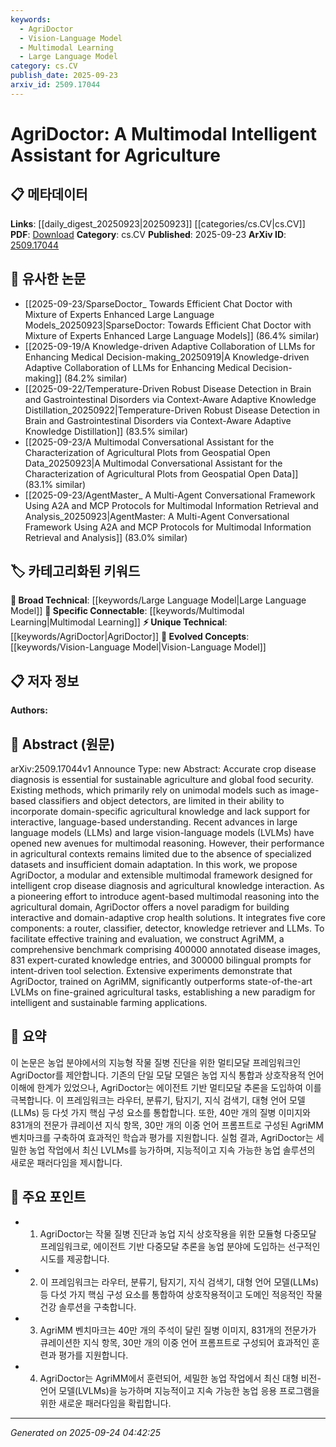 ```yaml
---
keywords:
  - AgriDoctor
  - Vision-Language Model
  - Multimodal Learning
  - Large Language Model
category: cs.CV
publish_date: 2025-09-23
arxiv_id: 2509.17044
---
```


<!-- KEYWORD_LINKING_METADATA:
{
  "processed_timestamp": "2025-09-24T04:42:25.728646",
  "vocabulary_version": "1.0",
  "selected_keywords": [
    "AgriDoctor",
    "Vision-Language Model",
    "Multimodal Learning",
    "Large Language Model"
  ],
  "rejected_keywords": [],
  "similarity_scores": {
    "AgriDoctor": 0.8,
    "Vision-Language Model": 0.85,
    "Multimodal Learning": 0.82,
    "Large Language Model": 0.8
  },
  "extraction_method": "AI_prompt_based",
  "budget_applied": true,
  "candidates_json": {
    "candidates": [
      {
        "surface": "AgriDoctor",
        "canonical": "AgriDoctor",
        "aliases": [
          "Intelligent Crop Disease Diagnosis",
          "Agricultural Knowledge Interaction"
        ],
        "category": "unique_technical",
        "rationale": "AgriDoctor represents a novel framework specifically designed for multimodal reasoning in agriculture, offering unique insights into intelligent farming solutions.",
        "novelty_score": 0.85,
        "connectivity_score": 0.65,
        "specificity_score": 0.9,
        "link_intent_score": 0.8
      },
      {
        "surface": "Large Vision-Language Models",
        "canonical": "Vision-Language Model",
        "aliases": [
          "LVLMs"
        ],
        "category": "evolved_concepts",
        "rationale": "Vision-Language Models are crucial for linking advancements in multimodal learning and their application in agriculture.",
        "novelty_score": 0.7,
        "connectivity_score": 0.88,
        "specificity_score": 0.82,
        "link_intent_score": 0.85
      },
      {
        "surface": "Multimodal Framework",
        "canonical": "Multimodal Learning",
        "aliases": [
          "Multimodal Reasoning"
        ],
        "category": "specific_connectable",
        "rationale": "Multimodal Learning is a key concept for integrating various data types, enhancing the connectivity of agricultural intelligence systems.",
        "novelty_score": 0.65,
        "connectivity_score": 0.9,
        "specificity_score": 0.78,
        "link_intent_score": 0.82
      },
      {
        "surface": "Large Language Models",
        "canonical": "Large Language Model",
        "aliases": [
          "LLMs"
        ],
        "category": "broad_technical",
        "rationale": "Large Language Models are fundamental for understanding and processing language-based agricultural data.",
        "novelty_score": 0.5,
        "connectivity_score": 0.92,
        "specificity_score": 0.7,
        "link_intent_score": 0.8
      }
    ],
    "ban_list_suggestions": [
      "crop disease diagnosis",
      "sustainable agriculture",
      "benchmark",
      "interactive"
    ]
  },
  "decisions": [
    {
      "candidate_surface": "AgriDoctor",
      "resolved_canonical": "AgriDoctor",
      "decision": "linked",
      "scores": {
        "novelty": 0.85,
        "connectivity": 0.65,
        "specificity": 0.9,
        "link_intent": 0.8
      }
    },
    {
      "candidate_surface": "Large Vision-Language Models",
      "resolved_canonical": "Vision-Language Model",
      "decision": "linked",
      "scores": {
        "novelty": 0.7,
        "connectivity": 0.88,
        "specificity": 0.82,
        "link_intent": 0.85
      }
    },
    {
      "candidate_surface": "Multimodal Framework",
      "resolved_canonical": "Multimodal Learning",
      "decision": "linked",
      "scores": {
        "novelty": 0.65,
        "connectivity": 0.9,
        "specificity": 0.78,
        "link_intent": 0.82
      }
    },
    {
      "candidate_surface": "Large Language Models",
      "resolved_canonical": "Large Language Model",
      "decision": "linked",
      "scores": {
        "novelty": 0.5,
        "connectivity": 0.92,
        "specificity": 0.7,
        "link_intent": 0.8
      }
    }
  ]
}
-->

# AgriDoctor: A Multimodal Intelligent Assistant for Agriculture

## 📋 메타데이터

**Links**: [[daily_digest_20250923|20250923]] [[categories/cs.CV|cs.CV]]
**PDF**: [Download](https://arxiv.org/pdf/2509.17044.pdf)
**Category**: cs.CV
**Published**: 2025-09-23
**ArXiv ID**: [2509.17044](https://arxiv.org/abs/2509.17044)

## 🔗 유사한 논문
- [[2025-09-23/SparseDoctor_ Towards Efficient Chat Doctor with Mixture of Experts Enhanced Large Language Models_20250923|SparseDoctor: Towards Efficient Chat Doctor with Mixture of Experts Enhanced Large Language Models]] (86.4% similar)
- [[2025-09-19/A Knowledge-driven Adaptive Collaboration of LLMs for Enhancing Medical Decision-making_20250919|A Knowledge-driven Adaptive Collaboration of LLMs for Enhancing Medical Decision-making]] (84.2% similar)
- [[2025-09-22/Temperature-Driven Robust Disease Detection in Brain and Gastrointestinal Disorders via Context-Aware Adaptive Knowledge Distillation_20250922|Temperature-Driven Robust Disease Detection in Brain and Gastrointestinal Disorders via Context-Aware Adaptive Knowledge Distillation]] (83.5% similar)
- [[2025-09-23/A Multimodal Conversational Assistant for the Characterization of Agricultural Plots from Geospatial Open Data_20250923|A Multimodal Conversational Assistant for the Characterization of Agricultural Plots from Geospatial Open Data]] (83.1% similar)
- [[2025-09-23/AgentMaster_ A Multi-Agent Conversational Framework Using A2A and MCP Protocols for Multimodal Information Retrieval and Analysis_20250923|AgentMaster: A Multi-Agent Conversational Framework Using A2A and MCP Protocols for Multimodal Information Retrieval and Analysis]] (83.0% similar)

## 🏷️ 카테고리화된 키워드
**🧠 Broad Technical**: [[keywords/Large Language Model|Large Language Model]]
**🔗 Specific Connectable**: [[keywords/Multimodal Learning|Multimodal Learning]]
**⚡ Unique Technical**: [[keywords/AgriDoctor|AgriDoctor]]
**🚀 Evolved Concepts**: [[keywords/Vision-Language Model|Vision-Language Model]]

## 📋 저자 정보

**Authors:** 

## 📄 Abstract (원문)

arXiv:2509.17044v1 Announce Type: new 
Abstract: Accurate crop disease diagnosis is essential for sustainable agriculture and global food security. Existing methods, which primarily rely on unimodal models such as image-based classifiers and object detectors, are limited in their ability to incorporate domain-specific agricultural knowledge and lack support for interactive, language-based understanding. Recent advances in large language models (LLMs) and large vision-language models (LVLMs) have opened new avenues for multimodal reasoning. However, their performance in agricultural contexts remains limited due to the absence of specialized datasets and insufficient domain adaptation. In this work, we propose AgriDoctor, a modular and extensible multimodal framework designed for intelligent crop disease diagnosis and agricultural knowledge interaction. As a pioneering effort to introduce agent-based multimodal reasoning into the agricultural domain, AgriDoctor offers a novel paradigm for building interactive and domain-adaptive crop health solutions. It integrates five core components: a router, classifier, detector, knowledge retriever and LLMs. To facilitate effective training and evaluation, we construct AgriMM, a comprehensive benchmark comprising 400000 annotated disease images, 831 expert-curated knowledge entries, and 300000 bilingual prompts for intent-driven tool selection. Extensive experiments demonstrate that AgriDoctor, trained on AgriMM, significantly outperforms state-of-the-art LVLMs on fine-grained agricultural tasks, establishing a new paradigm for intelligent and sustainable farming applications.

## 📝 요약

이 논문은 농업 분야에서의 지능형 작물 질병 진단을 위한 멀티모달 프레임워크인 AgriDoctor를 제안합니다. 기존의 단일 모달 모델은 농업 지식 통합과 상호작용적 언어 이해에 한계가 있었으나, AgriDoctor는 에이전트 기반 멀티모달 추론을 도입하여 이를 극복합니다. 이 프레임워크는 라우터, 분류기, 탐지기, 지식 검색기, 대형 언어 모델(LLMs) 등 다섯 가지 핵심 구성 요소를 통합합니다. 또한, 40만 개의 질병 이미지와 831개의 전문가 큐레이션 지식 항목, 30만 개의 이중 언어 프롬프트로 구성된 AgriMM 벤치마크를 구축하여 효과적인 학습과 평가를 지원합니다. 실험 결과, AgriDoctor는 세밀한 농업 작업에서 최신 LVLMs를 능가하며, 지능적이고 지속 가능한 농업 솔루션의 새로운 패러다임을 제시합니다.

## 🎯 주요 포인트

- 1. AgriDoctor는 작물 질병 진단과 농업 지식 상호작용을 위한 모듈형 다중모달 프레임워크로, 에이전트 기반 다중모달 추론을 농업 분야에 도입하는 선구적인 시도를 제공합니다.
- 2. 이 프레임워크는 라우터, 분류기, 탐지기, 지식 검색기, 대형 언어 모델(LLMs) 등 다섯 가지 핵심 구성 요소를 통합하여 상호작용적이고 도메인 적응적인 작물 건강 솔루션을 구축합니다.
- 3. AgriMM 벤치마크는 40만 개의 주석이 달린 질병 이미지, 831개의 전문가가 큐레이션한 지식 항목, 30만 개의 이중 언어 프롬프트로 구성되어 효과적인 훈련과 평가를 지원합니다.
- 4. AgriDoctor는 AgriMM에서 훈련되어, 세밀한 농업 작업에서 최신 대형 비전-언어 모델(LVLMs)을 능가하며 지능적이고 지속 가능한 농업 응용 프로그램을 위한 새로운 패러다임을 확립합니다.


---

*Generated on 2025-09-24 04:42:25*